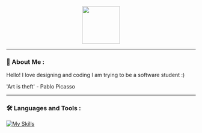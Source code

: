 <div id="header" align="center">
  <img src="https://media.giphy.com/media/MvovQGsMBY9H2/giphy.gif" width="100"/>
</div>

---

### 🥳 About Me :

Hello! I love designing and coding I am trying to be a software student :)

'Art is theft' - Pablo Picasso

---
### :hammer_and_wrench: Languages and Tools :
[![My Skills](https://skillicons.dev/icons?i=figma,html,css,photoshop,blender,cpp,discord,github,linux,vscode,visualstudio,lua,arduino,linkedin,robloxstudio)](https://skillicons.dev)
